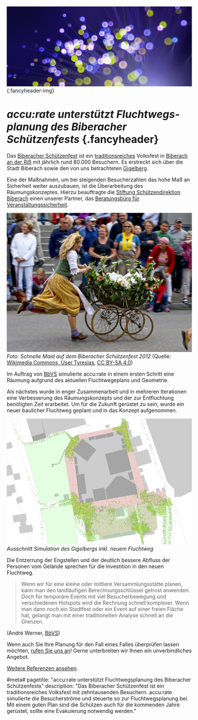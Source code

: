 ![](/img/accurate-bild-3.jpg) {.fancyheader-img}
# *accu:rate unterstützt Flucht&shy;wegs&shy;planung des Biberacher Schützenfests*  {.fancyheader}

Das [Biberacher Schützenfest](http://www.biberacher-schuetzenfest.com/) ist ein [traditionsreiches](http://www.biberacher-schuetzenfest.com/geschichte) Volksfest in [Biberach an der Riß](http://biberach-riss.de/) mit jährlich rund 80.000 Besuchern. Es erstreckt sich über die Stadt Biberach sowie den von uns betrachteten [Gigelberg](http://www.openstreetmap.org/#map=16/48.0991/9.7818).

Eine der Maßnahmen, um bei steigenden Besucherzahlen das hohe Maß an Sicherheit weiter auszubauen, ist die Überarbeitung des Räumungskonzeptes.
Hierzu beauftragte die [Stiftung Schützendirektion Biberach](http://www.biberacher-schuetzenfest.com/schuetzendirektion) einen unserer Partner, das [Beratungsbüro für Veranstaltungssicherheit](http://www.bbvs-werner.com/).


![Foto: Schnelle Maid auf dem Biberacher Schützenfest 2012](/img/referenzen/biberach-schnelle-maid.jpg "Schnelle Maid auf dem Biberacher Schützenfest 2012")
*Foto: Schnelle Maid auf dem Biberacher Schützenfest 2012* (Quelle: [Wikimedia Commons, User Tyresias](https://commons.wikimedia.org/wiki/File:Schnelle-maid-schuetzenfest-biberach.JPG), [CC BY-SA 4.0](https://creativecommons.org/licenses/by-sa/4.0/))


Im Auftrag von [BbVS](http://www.bbvs-werner.com/) simulierte accu:rate in einem ersten Schritt eine Räumung aufgrund des aktuellen Fluchtwegeplans und Geometrie.

Als nächstes wurde in enger Zusammenarbeit und in mehreren Iterationen eine Verbesserung des Räumungskonzepts und der zur Entfluchtung benötigten Zeit erarbeitet.
Um für die Zukunft gerüstet zu sein, wurde ein neuer baulicher Fluchtweg geplant und in das Konzept aufgenommen.


![Ausschnitt Simulation Gigelberg](/img/referenzen/biberach-simulation.png "Ausschnitt Simulation Gigelberg")
*Ausschnitt Simulation des Gigelbergs inkl. neuem Fluchtweg*


Die Entzerrung der Engstellen und der deutlich bessere Abfluss der Personen vom Gelände sprechen für die Investition in den neuen Fluchtweg.

> Wenn wir für eine kleine oder mittlere Versammlungsstätte planen, kann man den landläufigen Berechnungsschlüssel getrost anwenden.
> Doch für temporäre Events mit viel Besucherbewegung und verschiedenen Hotspots wird die Rechnung schnell komplexer.
> Wenn man dann noch ein Stadtfest oder ein Event auf einer freien Fläche hat, gelangt man mit einer traditionellen Analyse schnell an die Grenzen.

(André Werner, [BbVS](http://www.bbvs-werner.com/))

Wenn auch Sie Ihre Planung für den Fall eines Falles überprüfen lassen möchten, [rufen Sie uns an](/kontakt)!
Gerne unterbreiten wir Ihnen ein unverbindliches Angebot.


[Weitere Referenzen ansehen](referenzen).


#meta#
pagetitle: "accu:rate unterstützt Fluchtwegsplanung des Biberacher Schützenfests"
description: "Das Biberacher Schützenfest ist ein traditionsreiches Volksfest mit zehntausenden Besuchern. accu:rate simulierte die Besucherströme und steuerte so zur Fluchtwegsplanung bei. Mit einem guten Plan sind die Schützen auch für die kommenden Jahre gerüstet, sollte eine Evakuierung notwendig werden."
